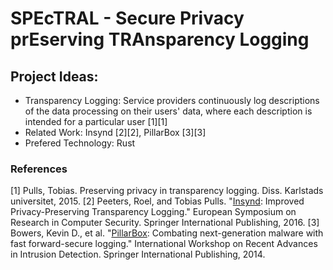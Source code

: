 # SPEcTRAL - Secure Privacy prEserving TRAnsparency Logging

## Project Ideas:
- Transparency Logging: Service providers continuously log descriptions of the data processing on their users' data, where each description is intended for a particular user [1][1]
- Related Work: Insynd [2][2], PillarBox [3][3]
- Prefered Technology: Rust

### References
[1] Pulls, Tobias. Preserving privacy in transparency logging. Diss. Karlstads universitet, 2015.
[2] Peeters, Roel, and Tobias Pulls. "[Insynd](https://eprint.iacr.org/2015/150.pdf): Improved Privacy-Preserving Transparency Logging." European Symposium on Research in Computer Security. Springer International Publishing, 2016.
[3] Bowers, Kevin D., et al. "[PillarBox](https://eprint.iacr.org/2013/625.pdf): Combating next-generation malware with fast forward-secure logging." International Workshop on Recent Advances in Intrusion Detection. Springer International Publishing, 2014.
